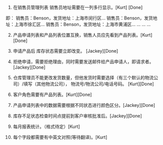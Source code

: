 1. 在销售员管理列表 销售员地址需要在一列多行显示。[Kurt] [Done]

即：
销售员：Benson，发货地址：上海市闵行区...
销售员：Benson，发货地址：上海市徐汇区...
销售员：Benson，发货地址：上海市黄浦区...
...
...
...

2. 产品申请列表和产品列表位置互换，销售人员应先看到产品列表。[Kurt][Done]

3. 申请产品后 库存状态需要立即改变。 [Jackey][Done]

4. 拒绝申请，需要拒绝理由，同时需要发送邮件给产品申请人，即请求者。[Jackey][Done]

5. 仓库管理员不能更改发货数量，但他发货时需要选择（有三个默认的物流公司）/填写（其他物流公司）， 物流号/物流公司/电话号码。
[Kurt][Done]
6. 客户角色需要有产品列表。[Kurt][Done]

7. 产品申请列表中的数据需要根据不同状态进行颜色区分。[Jackey][Done]

8. 库存不足状态检查时间点提前到客户审核批准后。[Jackey][Done]

9. 每月报表统计。（格式待定）[Kurt]

10. 每个字段都需要有中英文对照(等待翻译)。[Kurt]

